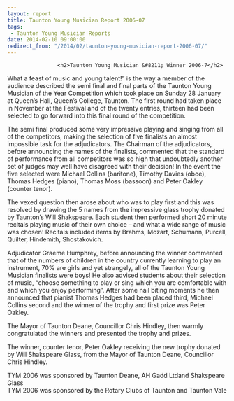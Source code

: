 ```yaml
---
layout: report
title: Taunton Young Musician Report 2006-07
tags: 
 - Taunton Young Musician Reports
date: 2014-02-10 09:00:00
redirect_from: "/2014/02/taunton-young-musician-report-2006-07/"
---
```

<section>

                    
                    <h2>Taunton Young Musician &#8211; Winner 2006-7</h2>
<p>What a feast of music and young talent!” is the way a member of the audience described the semi final and final parts of the Taunton Young Musician of the Year Competition which took place on Sunday 28 January at Queen’s Hall, Queen’s College, Taunton. The first round had taken place in November at the Festival and of the twenty entries, thirteen had been selected to go forward into this final round of the competition.</p>
<p>The semi final produced some very impressive playing and singing from all of the competitors, making the selection of five finalists an almost impossible task for the adjudicators. The Chairman of the adjudicators, before announcing the names of the finalists, commented that the standard of performance from all competitors was so high that undoubtedly another set of judges may well have disagreed with their decision! In the event the five selected were Michael Collins (baritone), Timothy Davies (oboe), Thomas Hedges (piano), Thomas Moss (bassoon) and Peter Oakley (counter tenor).</p>
<p>The vexed question then arose about who was to play first and this was resolved by drawing the 5 names from the impressive glass trophy donated by Taunton’s Will Shakspeare. Each student then performed short 20 minute recitals playing music of their own choice &#8211; and what a wide range of music was chosen! Recitals included items by Brahms, Mozart, Schumann, Purcell, Quilter, Hindemith, Shostakovich.</p>
<p>Adjudicator Graeme Humphrey, before announcing the winner commented that of the numbers of children in the country currently learning to play an instrument, 70% are girls and yet strangely, all of the Taunton Young Musician finalists were boys! He also advised students about their selection of music, “choose something to play or sing which you are comfortable with and which you enjoy performing”. After some nail biting moments he then announced that pianist Thomas Hedges had been placed third, Michael Collins second and the winner of the trophy and first prize was Peter Oakley.</p>
<p>The Mayor of Taunton Deane, Councillor Chris Hindley, then warmly congratulated the winners and presented the trophy and prizes.</p>
<p>The winner, counter tenor, Peter Oakley receiving the new trophy donated by Will Shakspeare Glass, from the Mayor of Taunton Deane, Councillor Chris Hindley.</p>
<p>TYM 2006 was sponsored by Taunton Deane, AH Gadd Ltdand Shakspeare Glass<br />
TYM 2006 was sponsored by the Rotary Clubs of Taunton and Taunton Vale </p>

                
</section>
